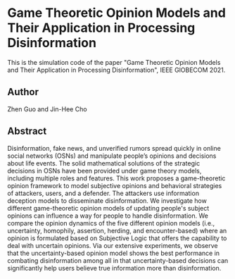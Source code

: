 # Game Theoretic Opinion Models and Their Application in Processing Disinformation

This is the simulation code of the paper "Game Theoretic Opinion Models and Their Application in Processing Disinformation", IEEE GlOBECOM 2021.


## Author 

Zhen Guo and Jin-Hee Cho


## Abstract

Disinformation, fake news, and unverified rumors spread quickly in online social networks (OSNs) and manipulate people’s opinions and decisions about life events.  The solid mathematical solutions of the strategic decisions in OSNs have been provided under game theory models, including multiple roles and features.  This work proposes a game-theoretic opinion framework to model subjective opinions and behavioral strategies of attackers, users, and a defender.  The attackers use information deception models to disseminate disinformation. We investigate how different game-theoretic opinion models of updating people's subject opinions can influence a way for people to handle disinformation.  We compare the opinion dynamics of the five different opinion models (i.e., uncertainty, homophily, assertion, herding, and encounter-based) where an opinion is formulated based on Subjective Logic that offers the capability to deal with uncertain opinions.  Via our extensive experiments, we observe that the uncertainty-based opinion model shows the best performance in combating disinformation among all in that uncertainty-based decisions can significantly help users believe true information more than disinformation.

